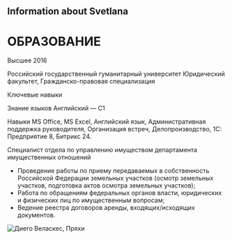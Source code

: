 ## Information about Svetlana

# ОБРАЗОВАНИЕ

Высшее
2016

Российский государственный гуманитарный университет
Юридический факультет, Гражданско-правовая специализация

Ключевые навыки

Знание языков
Английский — С1

Навыки
MS Office, MS Excel, Английский язык, Административная поддержка руководителя, Организация встреч, Делопроизводство, 1С: Предприятие 8, Битрикс 24.


Специалист отдела по управлению имуществом департамента имущественных отношений
- Проведение работы по приему передаваемых в собственность Российской Федерации земельных участков (осмотр земельных участков, подготовка актов осмотра земельных участков);
- Работа по обращениям федеральных органов власти, юридических и физических лиц
  по имущественным вопросам;
- Ведение реестра договоров аренды, входящих/исходящих документов.

![Диего Веласкес, Пряхи](https://muzei-mira.com/templates/museum/images/paint/priahi-velaskes+.jpg)